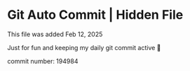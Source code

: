 # Git Auto Commit | Hidden File

This file was added Feb 12, 2025

Just for fun and keeping my daily git commit active 🤪

commit number: 194984
